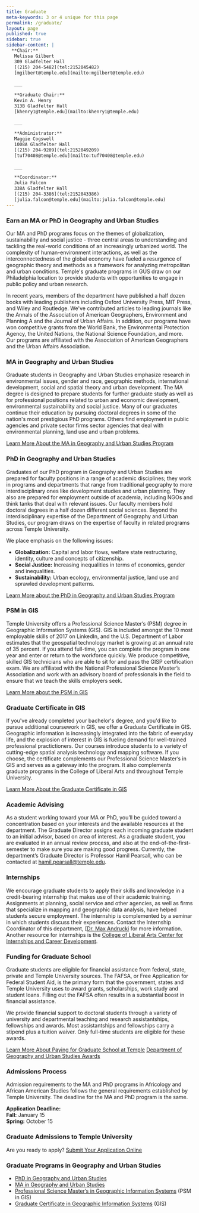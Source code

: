 ```yaml
---
title: Graduate
meta-keywords: 3 or 4 unique for this page
permalink: /graduate/
layout: page
published: true
sidebar: true
sidebar-content: |
  **Chair:**  
   Melissa Gilbert  
   309 Gladfelter Hall  
   [(215) 204-5482](tel:2152045482)  
   [mgilbert@temple.edu](mailto:mgilbert@temple.edu)  
   
   ___
   
   **Graduate Chair:**  
   Kevin A. Henry  
   313B Gladfelter Hall    
   [khenry1@temple.edu](mailto:khenry1@temple.edu)  
   
   ___

   **Administrator:**  
   Maggie Cogswell  
   1008A Gladfelter Hall    
   [(215) 204-9209](tel:2152049209)   
   [tuf70408@temple.edu](mailto:tuf70408@temple.edu)   
   
   ___

   **Coordinator:**  
   Julia Falcon  
   338A Gladfelter Hall    
   [(215) 204-3386](tel:2152043386)   
   [julia.falcon@temple.edu](mailto:julia.falcon@temple.edu)
---
```


### Earn an MA or PhD in Geography and Urban Studies
Our MA and PhD programs focus on the themes of globalization, sustainability and social justice - three central areas to understanding and tackling the real-world conditions of an increasingly urbanized world. The complexity of human-environment interactions, as well as the interconnectedness of the global economy have fueled a resurgence of geographic theory and methods as a framework for analyzing metropolitan and urban conditions. Temple's graduate programs in GUS draw on our Philadelphia location to provide students with opportunities to engage in public policy and urban research. 

In recent years, members of the department have published a half dozen books with leading publishers including Oxford University Press, MIT Press, and Wiley and Routledge. We've contributed articles to leading journals like the Annals of the Association of American Geographers, Environment and Planning A and the Journal of Urban Affairs. In addition, our programs have won competitive grants from the World Bank, the Environmental Protection Agency, the United Nations, the National Science Foundation, and more. Our programs are affiliated with the Association of American Geographers and the Urban Affairs Association.

### MA in Geography and Urban Studies
Graduate students in Geography and Urban Studies emphasize research in environmental issues, gender and race, geographic methods, international development, social and spatial theory and urban development. The MA degree is designed to prepare students for further graduate study as well as for professional positions related to urban and economic development, environmental sustainability and social justice. Many of our graduates continue their education by pursuing doctoral degrees in some of the nation's most prestigious PhD programs. Others find employment in public agencies and private sector firms sector agencies that deal with environmental planning, land use and urban problems. 

[Learn More About the MA in Geography and Urban Studies Program](http://bulletin.temple.edu/graduate/scd/cla/geography-urban-studies-ma/)

### PhD in Geography and Urban Studies
Graduates of our PhD program in Geography and Urban Studies are prepared for faculty positions in a range of academic disciplines; they work in programs and departments that range from traditional geography to more interdisciplinary ones like development studies and urban planning. They also are prepared for employment outside of academia, including NGOs and think tanks that deal with relevant issues. Our faculty members hold doctoral degrees in a half dozen different social sciences. Beyond the interdisciplinary expertise of the Department of Geography and Urban Studies, our program draws on the expertise of faculty in related programs across Temple University. 

We place emphasis on the following issues:

- **Globalization:** Capital and labor flows, welfare state restructuring, identity, culture and concepts of citizenship.
- **Social Justice:** Increasing inequalities in terms of economics, gender and inequalities.
- **Sustainability:** Urban ecology, environmental justice, land use and sprawled development patterns.

[Learn More about the PhD in Geography and Urban Studies Program](http://bulletin.temple.edu/graduate/scd/cla/geography-urban-studies-phd/)

### PSM in GIS
Temple University offers a Professional Science Master’s (PSM) degree in Geographic Information Systems (GIS). GIS is included amongst the 10 most employable skills of 2017 on LinkedIn, and the U.S. Department of Labor estimates that the geospatial technology market is growing at an annual rate of 35 percent. If you attend full-time, you can complete the program in one year and enter or return to the workforce quickly. We produce competitive, skilled GIS technicians who are able to sit for and pass the GISP certification exam. We are affiliated with the National Professional Science Master’s Association and work with an advisory board of professionals in the field to ensure that we teach the skills employers seek. 

[Learn More about the PSM in GIS](http://bulletin.temple.edu/graduate/scd/cla/geographic-information-systems-psm/) 

### Graduate Certificate in GIS
If you've already completed your bachelor's degree, and you'd like to pursue additional coursework in GIS, we offer a Graduate Certificate in GIS. Geographic information is increasingly integrated into the fabric of everyday life, and the explosion of interest in GIS is fueling demand for well-trained professional practictioners. Our courses introduce students to a variety of cutting-edge spatial analysis technology and mapping software. If you choose, the certificate complements our Professional Science Master’s in GIS and serves as a gateway into the program. It also complements graduate programs in the College of Liberal Arts and throughout Temple University.

[Learn More About the Graduate Certificate in GIS](http://bulletin.temple.edu/graduate/scd/cla/geographic-information-systems-certificate/)

### Academic Advising
As a student working toward your MA or PhD, you’ll be guided toward a concentration based on your interests and the available resources at the department. The Graduate Director assigns each incoming graduate student to an initial advisor, based on area of interest. As a graduate student, you are evaluated in an annual review process, and also at the end-of-the-first-semester to make sure you are making good progress. Currently, the department’s Graduate Director is Professor Hamil Pearsall, who can be contacted at hamil.pearsall@temple.edu. 

### Internships
We encourage graduate students to apply their skills and knowledge in a credit-bearing internship that makes use of their academic training. Assignments at planning, social service and other agencies, as well as firms that specialize in mapping and geographic data analysis, have helped students secure employment. The internship is complemented by a seminar in which students discuss their experiences. Contact the Internship Coordinator of this department, [[Dr. Max Andrucki](mailto:max.andrucki@temple.edu) for more information. Another resource for internships is the [College of Liberal Arts Center for Internships and Career Development](https://liberalarts.temple.edu/advising/professional-development).

### Funding for Graduate School
Graduate students are eligible for financial assistance from federal, state, private and Temple University sources. The FAFSA, or Free Application for Federal Student Aid, is the primary form that the government, states and Temple University uses to award grants, scholarships, work study and student loans. Filling out the FAFSA often results in a substantial boost in financial assistance.

We provide financial support to doctoral students through a variety of university and departmental teaching and research assistantships, fellowships and awards. Most assistantships and fellowships carry a stipend plus a tuition waiver. Only full-time students are eligible for these awards. 

[Learn More About Paying for Graduate School at Temple](http://www.temple.edu/grad/finances/)
[Department of Geography and Urban Studies Awards](https://develop.cla.temple.edu/geography-and-urban-studies/resources/)

### Admissions Process
Admission requirements to the MA and PhD programs in Africology and African American Studies follows the general requirements established by Temple University. The deadline for the MA and PhD program is the same.

**Application Deadline:**<br>
**Fall:** January 15<br>
**Spring:** October 15   <CHECK THIS>

### Graduate Admissions to Temple University

Are you ready to apply? [Submit Your Application Online](https://prd-wlssb.temple.edu/prod8/bwskalog.P_DispLoginNon)

### Graduate Programs in Geography and Urban Studies

- [PhD in Geography and Urban Studies](#phd-in-geography-and-urban-studies)
- [MA in Geography and Urban Studies](#ma-in-geography-and-urban-studies)
- [Professional Science Master’s in Geographic Information Systems](#psm-in-gis) (PSM in GIS)
- [Graduate Certificate in Geographic Information Systems](#graduate-certificate-in-gis) (GIS)
